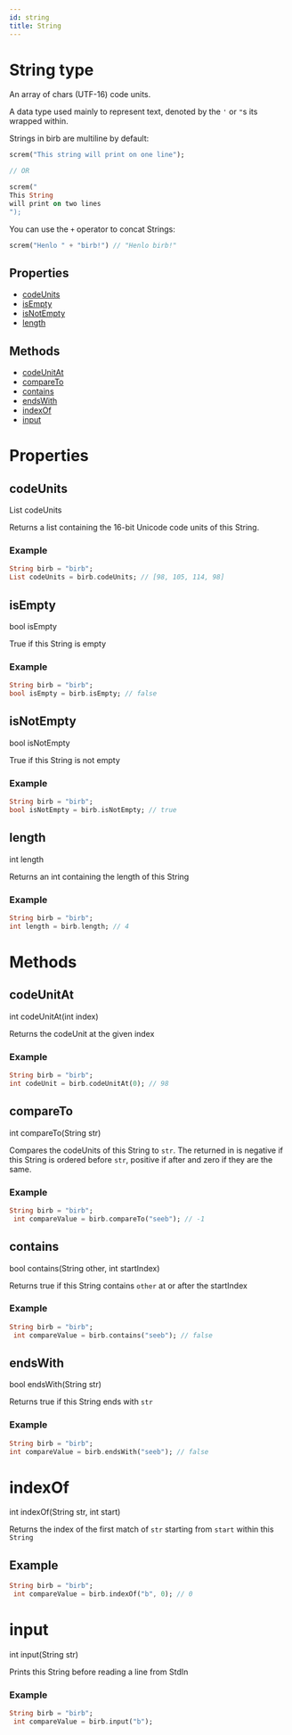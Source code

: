 ```yaml
---
id: string
title: String
---
```


# String type

An array of chars (UTF-16) code units.

A data type used mainly to represent text, denoted by the `'` or `"`s its wrapped within.

Strings in birb are multiline by default:

```dart
screm("This string will print on one line");

// OR

screm("
This String
will print on two lines
");
```

You can use the `+` operator to concat Strings:

```dart
screm("Henlo " + "birb!") // "Henlo birb!"
```

## Properties
- [codeUnits](#codeunits)
- [isEmpty](#isempty)
- [isNotEmpty](#isnotempty)
- [length](#length)

## Methods
- [codeUnitAt](#codeunitat)
- [compareTo](#compareto)
- [contains](#contains)
- [endsWith](#endswith)
- [indexOf](#indexof)
- [input](#input)

# Properties

## codeUnits

List codeUnits

Returns a list containing the 16-bit Unicode code units of this String.

### Example
```dart
String birb = "birb";
List codeUnits = birb.codeUnits; // [98, 105, 114, 98]
```


## isEmpty

bool isEmpty

True if this String is empty

### Example
```dart
String birb = "birb";
bool isEmpty = birb.isEmpty; // false
```

## isNotEmpty

bool isNotEmpty

True if this String is not empty

### Example
```dart
String birb = "birb";
bool isNotEmpty = birb.isNotEmpty; // true
```

## length

int length

Returns an int containing the length of this String

### Example
```dart
String birb = "birb";
int length = birb.length; // 4
```

# Methods

## codeUnitAt

int codeUnitAt(int index)

Returns the codeUnit at the given index

### Example
```dart
String birb = "birb";
int codeUnit = birb.codeUnitAt(0); // 98
```

## compareTo

int compareTo(String str)

Compares the codeUnits of this String to `str`. The returned in is negative if this String is ordered before `str`, positive if after and zero if they are the same. 

### Example
```dart
String birb = "birb";
 int compareValue = birb.compareTo("seeb"); // -1
```

## contains

bool contains(String other, int startIndex)

Returns true if this String contains `other` at or after the startIndex

### Example
```dart
String birb = "birb";
 int compareValue = birb.contains("seeb"); // false
```

## endsWith

bool endsWith(String str)

Returns true if this String ends with `str` 

### Example
```dart
String birb = "birb";
int compareValue = birb.endsWith("seeb"); // false
```

# indexOf

int indexOf(String str, int start)

Returns the index of the first match of `str` starting from `start` within this `String`

## Example
```dart
String birb = "birb";
 int compareValue = birb.indexOf("b", 0); // 0
```

# input 

int input(String str)

Prints this String before reading a line from StdIn

### Example
```dart
String birb = "birb";
 int compareValue = birb.input("b");
```